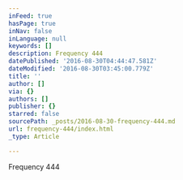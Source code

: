 ```yaml
---
inFeed: true
hasPage: true
inNav: false
inLanguage: null
keywords: []
description: Frequency 444
datePublished: '2016-08-30T04:44:47.581Z'
dateModified: '2016-08-30T03:45:00.779Z'
title: ''
author: []
via: {}
authors: []
publisher: {}
starred: false
sourcePath: _posts/2016-08-30-frequency-444.md
url: frequency-444/index.html
_type: Article

---
```

Frequency 444